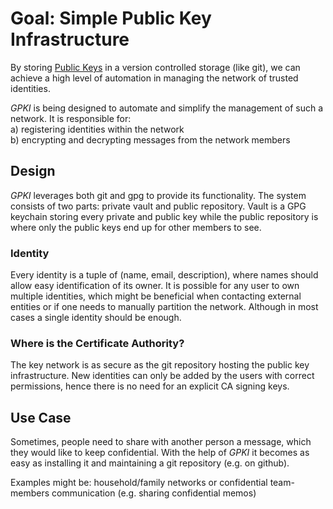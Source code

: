 # Goal: Simple Public Key Infrastructure

By storing [Public Keys](https://en.wikipedia.org/wiki/Public-key_cryptography) in a version controlled storage (like
git), we can achieve a high level of automation in managing the network of trusted identities.

_GPKI_ is being designed to automate and simplify the management of such a network. It is responsible for:  
a) registering identities within the network  
b) encrypting and decrypting messages from the network members

## Design

_GPKI_ leverages both git and gpg to provide its functionality. The system consists of two parts: private vault and
public repository. Vault is a GPG keychain storing every private and public key while the public repository is where
only the public keys end up for other members to see.

### Identity

Every identity is a tuple of (name, email, description), where names should allow easy identification of its owner. It
is possible for any user to own multiple identities, which might be beneficial when contacting external entities or if
one needs to manually partition the network. Although in most cases a single identity should be enough.

### Where is the Certificate Authority?

The key network is as secure as the git repository hosting the public key infrastructure. New identities can only be added by the users with correct permissions,
hence there is no need for an explicit CA signing keys.

## Use Case

Sometimes, people need to share with another person a message, which they would like to keep confidential. With the help
of _GPKI_ it becomes as easy as installing it and maintaining a git repository (e.g. on github).

Examples might be: household/family networks or confidential team-members communication (e.g. sharing confidential
memos)
